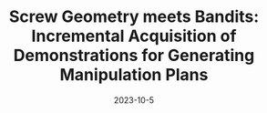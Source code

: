 ---
title: "Screw Geometry meets Bandits: Incremental Acquisition of Demonstrations for Generating Manipulation Plans"
collection: under_review_publications
permalink: /publication/Self_Evaluation_RAL_under_review_2024
# excerpt: 'This paper is about fixing template issue #693.'
date: 2023-10-5
venue: 'Late Breaking Results Poster, Manipulation and Grasping Session, IROS'
paperurl: 'https://drive.google.com/file/d/1qAN6sEGuUgwkEd2eEJ1wCLNVLtFz1Vd0/view?usp=drive_link'
citation: 'D. Das, A. Patankar, N. Chakraborty, C.R. Ramakrishnan and I.V. Ramakrishnan. Screw Geometry meets Bandits: Incremental Acquisition of Demonstrations for Generating Manipulation Plans. Late Breaking Results Poster, Manipulation and Grasping Session, <i>IEEE/RSJ International Conference on Intelligent Robots and Systems (IROS)</i> 2023.'
---